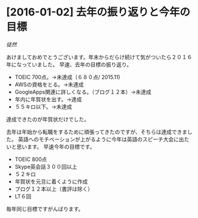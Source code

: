 # [2016-01-02] 去年の振り返りと今年の目標
_徒然_

あけましておめでとうございます。年末からだらけ続けて気がついたら２０１６年になっていました。
早速、去年の目標の振り返り。

* TOEIC 700点。→未達成（６８０点/ 2015.11)
* AWSの資格をとる。→未達成
* GoogleApps関連に詳しくなる。（ブログ１２本）→未達成
* 年内に年賀状を出す。→達成
* ５５キロ以下。→未達成

達成できたのが年賀状だけでした。

去年は年始から転職をするために頑張ってきたのですが、そちらは達成できました。
英語へのモチベーションが上がるように今年は英語のスピーチ大会に出たいと思います。
早速今年の目標です。

* TOEIC 800点
* Skype英会話３００回以上
* ５２キロ
* 年賀状を元旦に着くように作成
* ブログ１２本以上（書評は除く）
* LT６回

毎年同じ目標ですがんばります。

